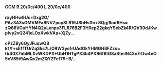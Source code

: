 #### GCM R 20/0c/400 L 20/0c/400
**rxyHHw9Uc+Dxg2O/**<br/>**PAz3A3sOMVMFa8NVZpoySLR19JSbHsGn+8Qg/6od8Hs=**<br/>**zQ68VOuHYN4Q2yLenps3FLR76B2F3H0ep22gkqYSebZk4R/QV30dJKwplvy2vQ241eLOxXwkVAp+XjZy...**<br/><br/>
**cPzZ9y6QyJFuuwQ8**<br/>**k1/f+sE1fTUrZqSks7L/ORW3yo1rUAdOkYHMGHBFZzs=**<br/>**tb40X7bbMLXvWKDPX+UbH1HTgPX3b4PX96f8tGSaStmlN43x7rDw4eO5eV85t9AwQv2mZQYZFef79+B/...**